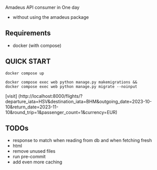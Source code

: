 Amadeus API consumer in One day
- without using the amadeus package

## Requirements
- docker (with compose)

## QUICK START
```console
docker compose up

docker compose exec web python manage.py makemigrations &&
docker compose exec web python manage.py migrate --noinput
```
[visit] (http://localhost:8000/flights/?departure_iata=HSV&destination_iata=BHM&outgoing_date=2023-10-10&return_date=2023-11-10&round_trip=1&passenger_count=1&currency=EUR) 

## TODOs
- response to match when reading from db and when fetching fresh
- html
- remove unused files
- run pre-commit
- add even more caching
